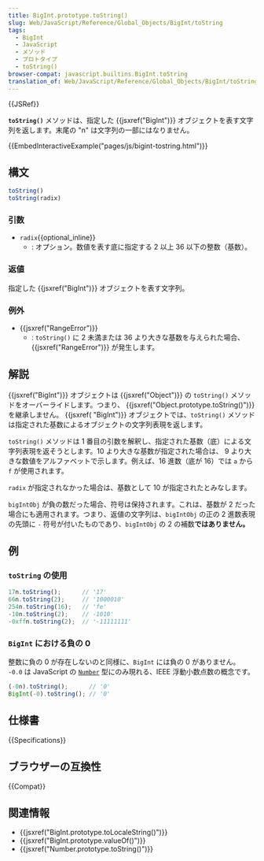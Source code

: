 ```yaml
---
title: BigInt.prototype.toString()
slug: Web/JavaScript/Reference/Global_Objects/BigInt/toString
tags:
  - BigInt
  - JavaScript
  - メソッド
  - プロトタイプ
  - toString()
browser-compat: javascript.builtins.BigInt.toString
translation_of: Web/JavaScript/Reference/Global_Objects/BigInt/toString
---
```

{{JSRef}}

**`toString()`** メソッドは、指定した {{jsxref("BigInt")}} オブジェクトを表す文字列を返します。末尾の "n" は文字列の一部にはなりません。

{{EmbedInteractiveExample("pages/js/bigint-tostring.html")}}

## 構文

```js
toString()
toString(radix)
```

### 引数

- `radix`{{optional_inline}}
  - : オプション。数値を表す底に指定する 2 以上 36 以下の整数（基数）。

### 返値

指定した {{jsxref("BigInt")}} オブジェクトを表す文字列。

### 例外

- {{jsxref("RangeError")}}
  - : `toString()` に 2 未満または 36 より大きな基数を与えられた場合、{{jsxref("RangeError")}} が発生します。

## 解説

{{jsxref("BigInt")}} オブジェクトは {{jsxref("Object")}} の `toString()` メソッドをオーバーライドします。つまり、 {{jsxref("Object.prototype.toString()")}} を継承しません。 {{jsxref( "BigInt")}} オブジェクトでは、`toString()` メソッドは指定された基数によるオブジェクトの文字列表現を返します。

`toString()` メソッドは 1 番目の引数を解釈し、指定された基数（底）による文字列表現を返そうとします。10 より大きな基数が指定された場合は、 9 より大きな数値をアルファベットで示します。例えば、16 進数（底が 16）では `a` から `f` が使用されます。

`radix` が指定されなかった場合は、基数として 10 が指定されたとみなします。

`bigIntObj` が負の数だった場合、符号は保持されます。これは、基数が 2 だった場合にも適用されます。つまり、返値の文字列は、`bigIntObj` の正の 2 進数表現の先頭に `-` 符号が付いたものであり、`bigIntObj` の 2 の補数**ではありません。**

## 例

### `toString` の使用

```js
17n.toString();      // '17'
66n.toString(2);     // '1000010'
254n.toString(16);   // 'fe'
-10n.toString(2);    // -1010'
-0xffn.toString(2);  // '-11111111'
```

### `BigInt` における負の 0

整数に負の 0 が存在しないのと同様に、`BigInt` には負の 0 がありません。 `-0.0` は JavaScript の [`Number`](/ja/docs/Web/JavaScript/Data_structures#数値型_number) 型にのみ現れる、IEEE 浮動小数点数の概念です。

```js
(-0n).toString();      // '0'
BigInt(-0).toString(); // '0'
```

## 仕様書

{{Specifications}}

## ブラウザーの互換性

{{Compat}}

## 関連情報

- {{jsxref("BigInt.prototype.toLocaleString()")}}
- {{jsxref("BigInt.prototype.valueOf()")}}
- {{jsxref("Number.prototype.toString()")}}
